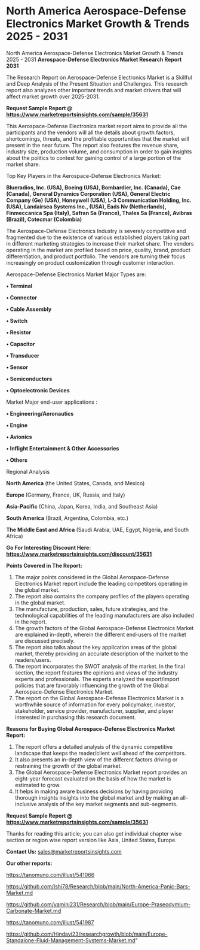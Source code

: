 # North America Aerospace-Defense Electronics Market Growth & Trends 2025 - 2031
North America Aerospace-Defense Electronics Market Growth & Trends 2025 - 2031
<strong>Aerospace-Defense Electronics Market Research Report 2031</strong>

The Research Report on Aerospace-Defense Electronics Market is a Skillful and Deep Analysis of the Present Situation and Challenges. This research report also analyzes other important trends and market drivers that will affect market growth over 2025-2031.

<strong>Request Sample Report @ <a href=https://www.marketreportsinsights.com/sample/35631>https://www.marketreportsinsights.com/sample/35631</a></strong>

This Aerospace-Defense Electronics market report aims to provide all the participants and the vendors will all the details about growth factors, shortcomings, threats, and the profitable opportunities that the market will present in the near future. The report also features the revenue share, industry size, production volume, and consumption in order to gain insights about the politics to contest for gaining control of a large portion of the market share.

Top Key Players in the Aerospace-Defense Electronics Market:

<strong>Blueradios, Inc. (USA), Boeing (USA), Bombardier, Inc. (Canada), Cae (Canada), General Dynamics Corporation (USA), General Electric Company (Ge) (USA), Honeywell (USA), L-3 Communication Holding, Inc. (USA), Landairsea Systems Inc., (USA), Eads Nv (Netherlands), Finmeccanica Spa (Italy), Safran Sa (France), Thales Sa (France), Avibras (Brazil), Cotecmar (Colombia)</strong>

The Aerospace-Defense Electronics Industry is severely competitive and fragmented due to the existence of various established players taking part in different marketing strategies to increase their market share. The vendors operating in the market are profiled based on price, quality, brand, product differentiation, and product portfolio. The vendors are turning their focus increasingly on product customization through customer interaction.

Aerospace-Defense Electronics Market Major Types are:

<strong>•  Terminal

•  Connector

•  Cable Assembly

•  Switch

•  Resistor

•  Capacitor

•  Transducer

•  Sensor

•  Semiconductors

•  Optoelectronic Devices</strong>

Market Major end-user applications :

<strong>•  Engineering/Aeronautics

•  Engine

•  Avionics

•  Inflight Entertainment & Other Accessories

•  Others</strong>

Regional Analysis

</u><strong><b>North America</b></strong> (the United States, Canada, and Mexico)

<strong><b>Europe </b></strong>(Germany, France, UK, Russia, and Italy)

<strong><b>Asia-Pacific</b></strong> (China, Japan, Korea, India, and Southeast Asia)

<strong><b>South America</b></strong> (Brazil, Argentina, Colombia, etc.)

<strong><b>The Middle East and Africa</b></strong> (Saudi Arabia, UAE, Egypt, Nigeria, and South Africa)

<strong>Go For Interesting Discount Here: <a href=https://www.marketreportsinsights.com/discount/35631>https://www.marketreportsinsights.com/discount/35631</a></strong>

<strong>Points Covered in The Report:</strong>
<ol>
  <li>The major points considered in the Global Aerospace-Defense Electronics Market report include the leading competitors operating in the global market.</li>
  <li>The report also contains the company profiles of the players operating in the global market.</li>
  <li>The manufacture, production, sales, future strategies, and the technological capabilities of the leading manufacturers are also included in the report.</li>
  <li>The growth factors of the Global Aerospace-Defense Electronics Market are explained in-depth, wherein the different end-users of the market are discussed precisely.</li>
  <li>The report also talks about the key application areas of the global market, thereby providing an accurate description of the market to the readers/users.</li>
  <li>The report incorporates the SWOT analysis of the market. In the final section, the report features the opinions and views of the industry experts and professionals. The experts analyzed the export/import policies that are favorably influencing the growth of the Global Aerospace-Defense Electronics Market.</li>
  <li>The report on the Global Aerospace-Defense Electronics Market is a worthwhile source of information for every policymaker, investor, stakeholder, service provider, manufacturer, supplier, and player interested in purchasing this research document.</li>
</ol>
<strong>Reasons for Buying Global Aerospace-Defense Electronics Market Report:</strong>

<ol>
  <li>The report offers a detailed analysis of the dynamic competitive landscape that keeps the reader/client well ahead of the competitors.</li>
  <li>It also presents an in-depth view of the different factors driving or restraining the growth of the global market.</li>
  <li>The Global Aerospace-Defense Electronics Market report provides an eight-year forecast evaluated on the basis of how the market is estimated to grow.</li>
  <li>It helps in making aware business decisions by having providing thorough insights insights into the global market and by making an all-inclusive analysis of the key market segments and sub-segments.</li>
</ol>
<strong>Request Sample Report @ <a href=https://www.marketreportsinsights.com/sample/35631>https://www.marketreportsinsights.com/sample/35631</a></strong>


Thanks for reading this article; you can also get individual chapter wise section or region wise report version like Asia, United States, Europe.

<strong>Contact Us:</strong>
sales@marketreportsinsights.com

<strong>Our other reports:</strong>

<a href=https://tanomuno.com/illust/541066>https://tanomuno.com/illust/541066</a>

<a href=https://github.com/Ishi78/Research/blob/main/North-America-Panic-Bars-Market.md>https://github.com/Ishi78/Research/blob/main/North-America-Panic-Bars-Market.md</a>

<a href=https://github.com/yamini231/Research/blob/main/Europe-Praseodymium-Carbonate-Market.md>https://github.com/yamini231/Research/blob/main/Europe-Praseodymium-Carbonate-Market.md</a>

<a href=https://tanomuno.com/illust/541987>https://tanomuno.com/illust/541987</a>

<a href=https://github.com/Hindavi23/researchgrowth/blob/main/Europe-Standalone-Fluid-Management-Systems-Market.md>https://github.com/Hindavi23/researchgrowth/blob/main/Europe-Standalone-Fluid-Management-Systems-Market.md</a>"

